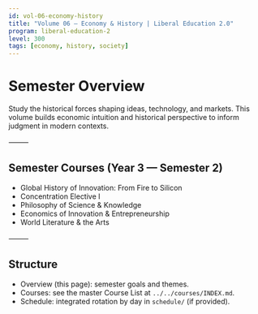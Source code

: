 ```yaml
---
id: vol-06-economy-history
title: "Volume 06 — Economy & History | Liberal Education 2.0"
program: liberal-education-2
level: 300
tags: [economy, history, society]
---
```


# Semester Overview
Study the historical forces shaping ideas, technology, and markets. This volume builds economic intuition and historical perspective to inform judgment in modern contexts.

⸻

## Semester Courses (Year 3 — Semester 2)
- Global History of Innovation: From Fire to Silicon
- Concentration Elective I
- Philosophy of Science & Knowledge
- Economics of Innovation & Entrepreneurship
- World Literature & the Arts

⸻

## Structure
- Overview (this page): semester goals and themes.
- Courses: see the master Course List at `../../courses/INDEX.md`.
- Schedule: integrated rotation by day in `schedule/` (if provided).
